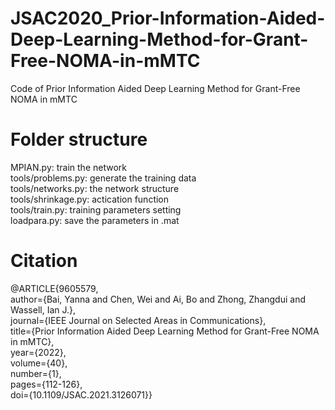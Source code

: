 # JSAC2020_Prior-Information-Aided-Deep-Learning-Method-for-Grant-Free-NOMA-in-mMTC

Code of Prior Information Aided Deep Learning Method for Grant-Free NOMA in mMTC 


# Folder structure   
MPIAN.py: train the network  
tools/problems.py: generate the training data  
tools/networks.py: the network structure  
tools/shrinkage.py: actication function  
tools/train.py: training parameters setting  
loadpara.py: save the parameters in .mat  


# Citation
@ARTICLE{9605579,  
  author={Bai, Yanna and Chen, Wei and Ai, Bo and Zhong, Zhangdui and Wassell, Ian J.},  
  journal={IEEE Journal on Selected Areas in Communications},  
  title={Prior Information Aided Deep Learning Method for Grant-Free NOMA in mMTC},   
  year={2022},  
  volume={40},  
  number={1},  
  pages={112-126},  
  doi={10.1109/JSAC.2021.3126071}}  
 
